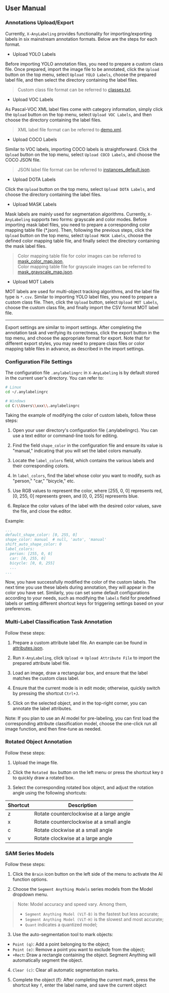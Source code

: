 ## User Manual

### Annotations Upload/Export

Currently, `X-AnyLabeling` provides functionality for importing/exporting labels in six mainstream annotation formats. Below are the steps for each format.

- Upload YOLO Labels

Before importing YOLO annotation files, you need to prepare a custom class file. Once prepared, import the image file to be annotated, click the `Upload` button on the top menu, select `Upload YOLO Labels`, choose the prepared label file, and then select the directory containing the label files.

> Custom class file format can be referred to [classes.txt](../../assets/classes.txt).

- Upload VOC Labels

As Pascal-VOC XML label files come with category information, simply click the `Upload` button on the top menu, select `Upload VOC Labels`, and then choose the directory containing the label files.

> XML label file format can be referred to [demo.xml](../../assets/Annotations/demo.xml).

- Upload COCO Labels

Similar to VOC labels, importing COCO labels is straightforward. Click the `Upload` button on the top menu, select `Upload COCO Labels`, and choose the COCO JSON file.

> JSON label file format can be referred to [instances_default.json](../../assets/annotations/instances_default.json).

- Upload DOTA Labels

Click the `Upload` button on the top menu, select `Upload DOTA Labels`, and choose the directory containing the label files.

- Upload MASK Labels

Mask labels are mainly used for segmentation algorithms. Currently, `X-AnyLabeling` supports two forms: grayscale and color modes. Before importing mask label files, you need to prepare a corresponding color mapping table file (*.json). Then, following the previous steps, click the `Upload` button on the top menu, select `Upload MASK Labels`, choose the defined color mapping table file, and finally select the directory containing the mask label files.

> Color mapping table file for color images can be referred to [mask_color_map.json](../../assets/mask_color_map.json),</br>
> Color mapping table file for grayscale images can be referred to [mask_grayscale_map.json](../../assets/mask_grayscale_map.json).

- Upload MOT Labels

MOT labels are used for multi-object tracking algorithms, and the label file type is `*.csv`. Similar to importing YOLO label files, you need to prepare a custom class file. Then, click the `Upload` button, select `Upload MOT Labels`, choose the custom class file, and finally import the CSV format MOT label file.

---

Export settings are similar to import settings. After completing the annotation task and verifying its correctness, click the export button in the top menu, and choose the appropriate format for export. Note that for different export styles, you may need to prepare class files or color mapping table files in advance, as described in the import settings.

### Configuration File Settings

The configuration file `.anylabelingrc` in `X-AnyLabeling` is by default stored in the current user's directory. You can refer to:

```bash
# Linux
cd ~/.anylabelingrc

# Windows
cd C:\\Users\\xxx\\.anylabelingrc
```

Taking the example of modifying the color of custom labels, follow these steps:

1. Open your user directory's configuration file (.anylabelingrc). You can use a text editor or command-line tools for editing.

2. Find the field `shape_color` in the configuration file and ensure its value is "manual," indicating that you will set the label colors manually.

3. Locate the `label_colors` field, which contains the various labels and their corresponding colors.

4. In `label_colors`, find the label whose color you want to modify, such as "person," "car," "bicycle," etc.

5. Use RGB values to represent the color, where [255, 0, 0] represents red, [0, 255, 0] represents green, and [0, 0, 255] represents blue.

6. Replace the color values of the label with the desired color values, save the file, and close the editor.

Example:
```YAML
...
default_shape_color: [0, 255, 0]
shape_color: manual  # null, 'auto', 'manual'
shift_auto_shape_color: 0
label_colors:
  person: [255, 0, 0]
  car: [0, 255, 0]
  bicycle: [0, 0, 255]
  ...
...
```

Now, you have successfully modified the color of the custom labels. The next time you use these labels during annotation, they will appear in the color you have set. Similarly, you can set some default configurations according to your needs, such as modifying the `labels` field for predefined labels or setting different shortcut keys for triggering settings based on your preferences.

### Multi-Label Classification Task Annotation

Follow these steps:

1. Prepare a custom attribute label file. An example can be found in [attributes.json](../../assets/attributes.json).

2. Run `X-AnyLabeling`, click `Upload` -> `Upload Attribute File` to import the prepared attribute label file.

3. Load an image, draw a rectangular box, and ensure that the label matches the custom class label.

4. Ensure that the current mode is in edit mode; otherwise, quickly switch by pressing the shortcut `Ctrl+J`.

5. Click on the selected object, and in the top-right corner, you can annotate the label attributes.

Note: If you plan to use an AI model for pre-labeling, you can first load the corresponding attribute classification model, choose the one-click run all image function, and then fine-tune as needed.

### Rotated Object Annotation

Follow these steps:

1. Upload the image file.

2. Click the `Rotated Box` button on the left menu or press the shortcut key `O` to quickly draw a rotated box.

3. Select the corresponding rotated box object, and adjust the rotation angle using the following shortcuts:

| Shortcut | Description |
| ---      | ---         |
| z        | Rotate counterclockwise at a large angle |
| x        | Rotate counterclockwise at a small angle |
| c        | Rotate clockwise at a small angle |
| v        | Rotate clockwise at a large angle |

### SAM Series Models

Follow these steps:

1. Click the `Brain` icon button on the left side of the menu to activate the AI function options.

2. Choose the `Segment Anything Models` series models from the Model dropdown menu.

> Note: Model accuracy and speed vary. Among them,</br>
> - `Segment Anything Model (ViT-B)` is the fastest but less accurate;</br>
> - `Segment Anything Model (ViT-H)` is the slowest and most accurate;</br>
> - `Quant` indicates a quantized model;</br>

3. Use the auto-segmentation tool to mark objects:
- `Point (q)`: Add a point belonging to the object;
- `Point (e)`: Remove a point you want to exclude from the object;
- `+Rect`: Draw a rectangle containing the object. Segment Anything will automatically segment the object.

4. `Clear (c)`: Clear all automatic segmentation marks.

5. Complete the object (f): After completing the current mark, press the shortcut key `f`, enter the label name, and save the current object